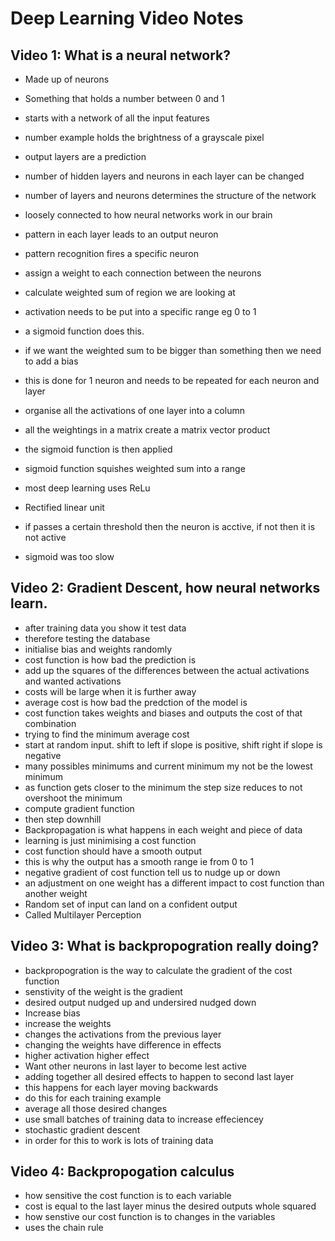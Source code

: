 # Deep Learning Video Notes


## Video 1: What is a neural network?

- Made up of neurons
- Something that holds a number between 0 and 1
- starts with a network of all the input features
- number example holds the brightness of a grayscale pixel
- output layers are a prediction
- number of hidden layers and neurons in each layer can be changed
- number of layers and neurons determines the structure of the network
- loosely connected to how neural networks work in our brain
- pattern in each layer leads to an output neuron
- pattern recognition fires a specific neuron
- assign a weight to each connection between the neurons
- calculate weighted sum of region we are looking at
- activation needs to be put into a specific range eg 0 to 1
- a sigmoid function does this.
- if we want the weighted sum to be bigger than something then we need to add a bias
- this is done for 1 neuron and needs to be repeated for each neuron and layer
- organise all the activations of one layer into a column
- all the weightings in a matrix
create a matrix vector product
- the sigmoid function is then applied

- sigmoid function squishes weighted sum into a range
- most deep learning uses ReLu
- Rectified linear unit
- if passes a certain threshold then the neuron is acctive, if not then it is not active
- sigmoid was too slow


## Video 2: Gradient Descent, how neural networks learn.

- after training data you show it test data
- therefore testing the database
- initialise bias and weights randomly
- cost function is how bad the prediction is 
- add up the squares of the differences between the actual activations and wanted activations
- costs will be large when it is further away
- average cost is how bad the predction of the model is
- cost function takes weights and biases and outputs the cost of that combination
- trying to find the minimum average cost
- start at random input. shift to left if slope is positive, shift right if slope is negative
- many possibles minimums and current minimum my not be the lowest minimum
- as function gets closer to the minimum the step size reduces to not overshoot the minimum
- compute gradient function
- then step downhill
- Backpropagation is what happens in each weight and piece of data
- learning is just minimising a cost function
- cost function should have a smooth output
- this is why the output has a smooth range ie from 0 to 1
- negative gradient of cost function tell us to nudge up or down
- an adjustment on one weight has a different impact to cost function than another weight
- Random set of input can land on a confident output
- Called Multilayer Perception

## Video 3: What is backpropogration really doing?

- backpropogration is the way to calculate the gradient of the cost function
- senstivity of the weight is the gradient
- desired output nudged up and undersired nudged down
- Increase bias
- increase the weights
- changes the activations from the previous layer
- changing the weights have difference in effects
- higher activation higher effect
- Want other neurons in last layer to become lest active
- adding together all desired effects to happen to second last layer
- this happens for each layer moving backwards
- do this for each training example
- average all those desired changes
- use small batches of training data to increase effeciencey
- stochastic gradient descent
- in order for this to work is lots of training data

## Video 4: Backpropogation calculus

- how sensitive the cost function is to each variable
- cost is equal to the last layer minus the desired outputs whole squared
- how senstive our cost function is to changes in the variables
- uses the chain rule

